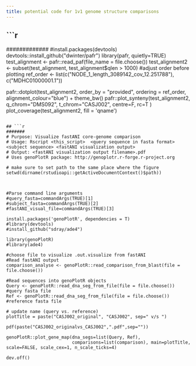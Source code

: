 ```yaml
---
title: potential code for 1v1 genome structure comparisons
---
```


## ```r
#############
#install.packages(devtools)
devtools::install_github("dwinter/pafr")
library(pafr, quietly=TRUE)
test_alignment <- pafr::read_paf(file_name = file.choose())
test_alignment2 <- subset(test_alignment, test_alignment$qlen > 1000)
#adjust order before plotting
ref_order <- list(c("NODE_1_length_3089142_cov_12.251788"), c("MDHC01000001.1"))

pafr::dotplot(test_alignment2, order_by = "provided", ordering = ref_order, alignment_colour="blue") + theme_bw()
pafr::plot_synteny(test_alignment2, q_chrom="DMS092", t_chrom="CASJ002", centre=F, rc=T )
plot_coverage(test_alignment2, fill = 'qname')
```

## ```r
#######
# Purpose: Visualize fastANI core-genome comparison
# Usage: Rscript <this_script>  <query sequence in fasta format> <subject sequence> <fastANI visualization output>
# Output: <fastANI visualization output filename>.pdf
# Uses genoPlotR package: http://genoplotr.r-forge.r-project.org

# make sure to set path to the same place where the figure 
setwd(dirname(rstudioapi::getActiveDocumentContext()$path))



#Parse command line arguments
#query_fasta=commandArgs(TRUE)[1]
#subject_fasta=commandArgs(TRUE)[2]
#fastANI_visual_file=commandArgs(TRUE)[3]

install.packages('genoPlotR', dependencies = T)
#library(devtools)
#install_github("sdray/ade4")

library(genoPlotR)
#library(ade4)

#choose file to visualize .out.visualize from fastANI
#Read fastANI output
comparison_analyse <- genoPlotR::read_comparison_from_blast(file = file.choose())

#Read sequences into genoPlotR objects
Query <- genoPlotR::read_dna_seg_from_file(file = file.choose()) #query fasta file
Ref <- genoPlotR::read_dna_seg_from_file(file = file.choose()) #reference fasta file

# update name (query vs. reference)
plotTitle = paste("CASJ002_original", "CASJ002", sep=" v/s ")

pdf(paste("CASJ002_originalvs_CASJ002",".pdf",sep=""))

genoPlotR::plot_gene_map(dna_segs=list(Query, Ref), 
                         comparisons=list(comparison), main=plotTitle, scale=FALSE, scale_cex=1, n_scale_ticks=4)

dev.off()

```

## #######
